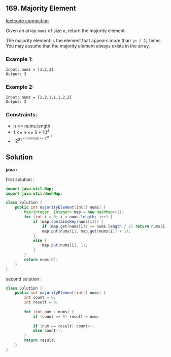 ## 169. Majority Element

[leetcode connection](https://leetcode.com/problems/majority-element/)

Given an array `nums` of size `n`, return the majority element.

The majority element is the element that appears more than `⌊n / 2⌋` times. You may assume that the majority element always exists in the array.

### Example 1:
```
Input: nums = [3,2,3]
Output: 3
```

### Example 2:
```
Input: nums = [2,2,1,1,1,2,2]
Output: 2
```

### Constraints:

* n == nums.length
* 1 <= n <= 5 * 10<sup>4<sup>
* -2<sup>31<sup> <= nums[i] <= 2<sup>31<sup> - 1

## Solution

**java :**

first solution :
```java
import java.util.Map;
import java.util.HashMap;

class Solution {
    public int majorityElement(int[] nums) {
        Map<Integer, Integer> map = new HashMap<>();
        for (int i = 0; i < nums.length; i++) {
            if (map.containsKey(nums[i])) {
                if (map.get(nums[i]) == nums.length / 2) return nums[i];
                map.put(nums[i], map.get(nums[i]) + 1);
            }
            else {
                map.put(nums[i], 1);
            }
        }
        return nums[0];
    }
}
```

second solution :
```java
class Solution {
    public int majorityElement(int[] nums) {
        int count = 0;
        int result = 0;
        
        for (int num : nums) {
            if (count == 0) result = num;
            
            if (num == result) count++;
            else count--;
        }
        return result;
    }
}
```